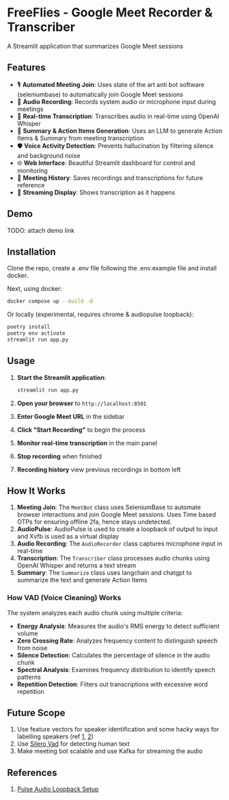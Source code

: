 # FreeFlies - Google Meet Recorder & Transcriber

A Streamlit application that summarizes Google Meet sessions

## Features

- 🎙️ **Automated Meeting Join**: Uses state of the art anti bot software (seleniumbase) to automatically join Google Meet sessions
- 🎵 **Audio Recording**: Records system audio or microphone input during meetings
- 📝 **Real-time Transcription**: Transcribes audio in real-time using OpenAI Whisper
- 🤖 **Summary & Action Items Generation**: Uses an LLM to generate Action Items & Summary from meeting transcription
- 🛡️ **Voice Activity Detection**: Prevents hallucination by filtering silence and background noise
- 🌐 **Web Interface**: Beautiful Streamlit dashboard for control and monitoring
- 💾 **Meeting History**: Saves recordings and transcriptions for future reference
- 🔄 **Streaming Display**: Shows transcription as it happens

## Demo

TODO: attach demo link

## Installation

Clone the repo, create a .env file following the .env.example file and install docker.

Next, using docker:

```bash
docker compose up --build -d
```

Or locally (experimental, requires chrome & audiopulse loopback):

```bash
poetry install
poetry env activate
streamlit run app.py
```

## Usage

1. **Start the Streamlit application**:

   ```bash
   streamlit run app.py
   ```

2. **Open your browser** to `http://localhost:8501`

3. **Enter Google Meet URL** in the sidebar

4. **Click "Start Recording"** to begin the process

5. **Monitor real-time transcription** in the main panel

6. **Stop recording** when finished

7. **Recording history** view previous recordings in bottom left

## How It Works

1. **Meeting Join**: The `MeetBot` class uses SeleniumBase to automate browser interactions and join Google Meet sessions. Uses Time based OTPs for ensuring offline 2fa, hence stays undetected.
2. **AudioPulse**: AudioPulse is used to create a loopback of output to input and Xvfb is used as a virtual display
3. **Audio Recording**: The `AudioRecorder` class captures microphone input in real-time
4. **Transcription**: The `Transcriber` class processes audio chunks using OpenAI Whisper and returns a text stream
5. **Summary**: The `Summarize` class uses langchain and chatgpt to summarize the text and generate Action Items

### How VAD (Voice Cleaning) Works

The system analyzes each audio chunk using multiple criteria:

- **Energy Analysis**: Measures the audio's RMS energy to detect sufficient volume
- **Zero Crossing Rate**: Analyzes frequency content to distinguish speech from noise
- **Silence Detection**: Calculates the percentage of silence in the audio chunk
- **Spectral Analysis**: Examines frequency distribution to identify speech patterns
- **Repetition Detection**: Filters out transcriptions with excessive word repetition

## Future Scope

1. Use feature vectors for speaker identification and some hacky ways for labelling speakers (ref [1](https://github.com/openai/whisper/discussions/827), [2](https://github.com/natto-maki/Transcriber))
2. Use [Silero Vad](https://github.com/snakers4/silero-vad) for detecting human text
3. Make meeting bot scalable and use Kafka for streaming the audio

## References

1. [Pulse Audio Loopback Setup](https://endless.ersoft.org/pulseaudio-loopback/)
